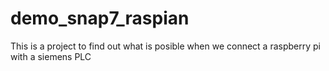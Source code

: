 # demo_snap7_raspian
This is a project to find out what is posible when we connect a raspberry pi with a siemens PLC
